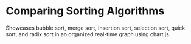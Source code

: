 # Comparing Sorting Algorithms
 Showcases bubble sort, merge sort, insertion sort, selection sort, quick sort, and radix sort in an organized real-time graph using chart.js. 
